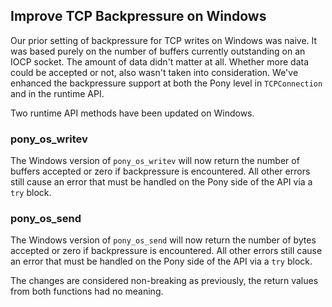 ## Improve TCP Backpressure on Windows

Our prior setting of backpressure for TCP writes on Windows was naive. It was  based purely on the number of buffers currently outstanding on an IOCP socket. The amount of data didn't matter at all. Whether more data could be accepted or not, also wasn't taken into consideration. We've enhanced the backpressure support at both the Pony level in `TCPConnection` and in the runtime API.

Two runtime API methods have been updated on Windows.

### pony_os_writev

The Windows version of `pony_os_writev` will now return the number of buffers accepted or zero if backpressure is encountered. All other errors still cause an error that must be handled on the Pony side of the API via a `try` block.

### pony_os_send

The Windows version of `pony_os_send` will now return the number of bytes accepted or zero if backpressure is encountered. All other errors still cause an error that must be handled on the Pony side of the API via a `try` block.

The changes are considered non-breaking as previously, the return values from both functions had no meaning.
